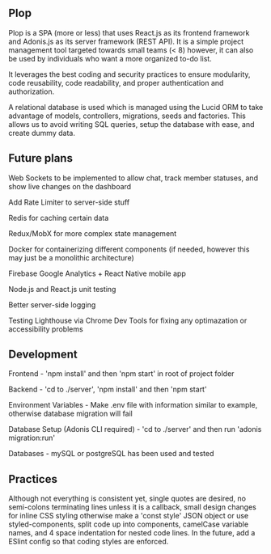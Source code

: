 ## Plop

Plop is a SPA (more or less) that uses React.js as its frontend framework and Adonis.js as its server framework (REST API). It is a simple project management tool targeted towards small teams (< 8) however, it can also be used by individuals who want a more organized to-do list.

It leverages the best coding and security practices to ensure modularity, code reusability, code readability, and proper authentication and authorization.

A relational database is used which is managed using the Lucid ORM to take advantage of models, controllers, migrations, seeds and factories. This allows us to avoid writing SQL queries, setup the database with ease, and create dummy data.

## Future plans

Web Sockets to be implemented to allow chat, track member statuses, and show live changes on the dashboard

Add Rate Limiter to server-side stuff

Redis for caching certain data

Redux/MobX for more complex state management

Docker for containerizing different components (if needed, however this may just be a monolithic architecture)

Firebase Google Analytics + React Native mobile app

Node.js and React.js unit testing

Better server-side logging

Testing Lighthouse via Chrome Dev Tools for fixing any optimazation or accessibility problems


## Development

Frontend - 'npm install' and then 'npm start' in root of project folder

Backend - 'cd to ./server', 'npm install' and then 'npm start'

Environment Variables - Make .env file with information similar to example, otherwise database migration will fail

Database Setup (Adonis CLI required) - 'cd to ./server' and then run 'adonis migration:run'

Databases - mySQL or postgreSQL has been used and tested


## Practices

Although not everything is consistent yet, single quotes are desired, no semi-colons terminating lines unless it is a callback, small design changes for inline CSS styling otherwise make a 'const style' JSON object or use styled-components, split code up into components, camelCase variable names, and 4 space indentation for nested code lines. In the future, add a ESlint config so that coding styles are enforced.
